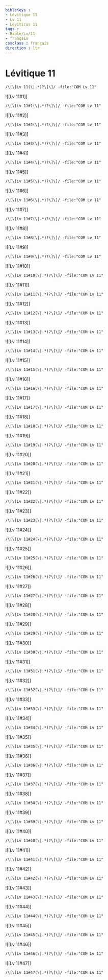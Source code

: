 ```yaml
---
bibleKeys : 
- Lévitique 11
- Lv 11
- Leviticus 11
tags : 
- Bible/Lv/11
- français
cssclass : français
direction : ltr
---
```


# Lévitique 11

```query
/\[\[Lv 11(\|.*)?\]\]/ -file:"COM Lv 11"
```



![[Lv 11#1]]

```query
/\[\[Lv 11#1(\|.*)?\]\]/ -file:"COM Lv 11"
```

![[Lv 11#2]]

```query
/\[\[Lv 11#2(\|.*)?\]\]/ -file:"COM Lv 11"
```

![[Lv 11#3]]

```query
/\[\[Lv 11#3(\|.*)?\]\]/ -file:"COM Lv 11"
```

![[Lv 11#4]]

```query
/\[\[Lv 11#4(\|.*)?\]\]/ -file:"COM Lv 11"
```

![[Lv 11#5]]

```query
/\[\[Lv 11#5(\|.*)?\]\]/ -file:"COM Lv 11"
```

![[Lv 11#6]]

```query
/\[\[Lv 11#6(\|.*)?\]\]/ -file:"COM Lv 11"
```

![[Lv 11#7]]

```query
/\[\[Lv 11#7(\|.*)?\]\]/ -file:"COM Lv 11"
```

![[Lv 11#8]]

```query
/\[\[Lv 11#8(\|.*)?\]\]/ -file:"COM Lv 11"
```

![[Lv 11#9]]

```query
/\[\[Lv 11#9(\|.*)?\]\]/ -file:"COM Lv 11"
```

![[Lv 11#10]]

```query
/\[\[Lv 11#10(\|.*)?\]\]/ -file:"COM Lv 11"
```

![[Lv 11#11]]

```query
/\[\[Lv 11#11(\|.*)?\]\]/ -file:"COM Lv 11"
```

![[Lv 11#12]]

```query
/\[\[Lv 11#12(\|.*)?\]\]/ -file:"COM Lv 11"
```

![[Lv 11#13]]

```query
/\[\[Lv 11#13(\|.*)?\]\]/ -file:"COM Lv 11"
```

![[Lv 11#14]]

```query
/\[\[Lv 11#14(\|.*)?\]\]/ -file:"COM Lv 11"
```

![[Lv 11#15]]

```query
/\[\[Lv 11#15(\|.*)?\]\]/ -file:"COM Lv 11"
```

![[Lv 11#16]]

```query
/\[\[Lv 11#16(\|.*)?\]\]/ -file:"COM Lv 11"
```

![[Lv 11#17]]

```query
/\[\[Lv 11#17(\|.*)?\]\]/ -file:"COM Lv 11"
```

![[Lv 11#18]]

```query
/\[\[Lv 11#18(\|.*)?\]\]/ -file:"COM Lv 11"
```

![[Lv 11#19]]

```query
/\[\[Lv 11#19(\|.*)?\]\]/ -file:"COM Lv 11"
```

![[Lv 11#20]]

```query
/\[\[Lv 11#20(\|.*)?\]\]/ -file:"COM Lv 11"
```

![[Lv 11#21]]

```query
/\[\[Lv 11#21(\|.*)?\]\]/ -file:"COM Lv 11"
```

![[Lv 11#22]]

```query
/\[\[Lv 11#22(\|.*)?\]\]/ -file:"COM Lv 11"
```

![[Lv 11#23]]

```query
/\[\[Lv 11#23(\|.*)?\]\]/ -file:"COM Lv 11"
```

![[Lv 11#24]]

```query
/\[\[Lv 11#24(\|.*)?\]\]/ -file:"COM Lv 11"
```

![[Lv 11#25]]

```query
/\[\[Lv 11#25(\|.*)?\]\]/ -file:"COM Lv 11"
```

![[Lv 11#26]]

```query
/\[\[Lv 11#26(\|.*)?\]\]/ -file:"COM Lv 11"
```

![[Lv 11#27]]

```query
/\[\[Lv 11#27(\|.*)?\]\]/ -file:"COM Lv 11"
```

![[Lv 11#28]]

```query
/\[\[Lv 11#28(\|.*)?\]\]/ -file:"COM Lv 11"
```

![[Lv 11#29]]

```query
/\[\[Lv 11#29(\|.*)?\]\]/ -file:"COM Lv 11"
```

![[Lv 11#30]]

```query
/\[\[Lv 11#30(\|.*)?\]\]/ -file:"COM Lv 11"
```

![[Lv 11#31]]

```query
/\[\[Lv 11#31(\|.*)?\]\]/ -file:"COM Lv 11"
```

![[Lv 11#32]]

```query
/\[\[Lv 11#32(\|.*)?\]\]/ -file:"COM Lv 11"
```

![[Lv 11#33]]

```query
/\[\[Lv 11#33(\|.*)?\]\]/ -file:"COM Lv 11"
```

![[Lv 11#34]]

```query
/\[\[Lv 11#34(\|.*)?\]\]/ -file:"COM Lv 11"
```

![[Lv 11#35]]

```query
/\[\[Lv 11#35(\|.*)?\]\]/ -file:"COM Lv 11"
```

![[Lv 11#36]]

```query
/\[\[Lv 11#36(\|.*)?\]\]/ -file:"COM Lv 11"
```

![[Lv 11#37]]

```query
/\[\[Lv 11#37(\|.*)?\]\]/ -file:"COM Lv 11"
```

![[Lv 11#38]]

```query
/\[\[Lv 11#38(\|.*)?\]\]/ -file:"COM Lv 11"
```

![[Lv 11#39]]

```query
/\[\[Lv 11#39(\|.*)?\]\]/ -file:"COM Lv 11"
```

![[Lv 11#40]]

```query
/\[\[Lv 11#40(\|.*)?\]\]/ -file:"COM Lv 11"
```

![[Lv 11#41]]

```query
/\[\[Lv 11#41(\|.*)?\]\]/ -file:"COM Lv 11"
```

![[Lv 11#42]]

```query
/\[\[Lv 11#42(\|.*)?\]\]/ -file:"COM Lv 11"
```

![[Lv 11#43]]

```query
/\[\[Lv 11#43(\|.*)?\]\]/ -file:"COM Lv 11"
```

![[Lv 11#44]]

```query
/\[\[Lv 11#44(\|.*)?\]\]/ -file:"COM Lv 11"
```

![[Lv 11#45]]

```query
/\[\[Lv 11#45(\|.*)?\]\]/ -file:"COM Lv 11"
```

![[Lv 11#46]]

```query
/\[\[Lv 11#46(\|.*)?\]\]/ -file:"COM Lv 11"
```

![[Lv 11#47]]

```query
/\[\[Lv 11#47(\|.*)?\]\]/ -file:"COM Lv 11"
```

